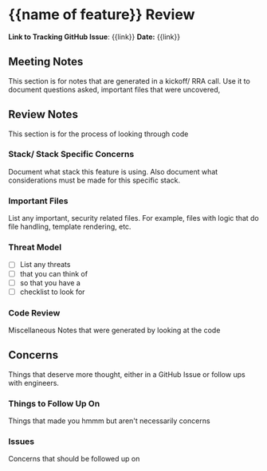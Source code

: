 # {{name of feature}} Review

**Link to Tracking GitHub Issue**: {{link}}
**Date:** {{link}}

## Meeting Notes

This section is for notes that are generated in a kickoff/ RRA call. Use it to document questions asked, important files that were uncovered, 

## Review Notes

This section is for the process of looking through code

### Stack/ Stack Specific Concerns

Document what stack this feature is using. Also document what considerations must be made for this specific stack.

### Important Files

List any important, security related files. For example, files with logic that do file handling, template rendering, etc.

### Threat Model

- [ ] List any threats
- [ ] that you can think of
- [ ] so that you have a 
- [ ] checklist to look for

### Code Review

Miscellaneous Notes that were generated by looking at the code

## Concerns

Things that deserve more thought, either in a GitHub Issue or follow ups with engineers.

### Things to Follow Up On

Things that made you hmmm but aren't necessarily concerns

### Issues

Concerns that should be followed up on
